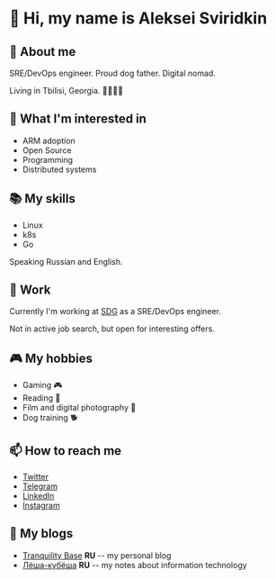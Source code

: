 # 👋 Hi, my name is Aleksei Sviridkin

## 📝 About me

SRE/DevOps engineer. Proud dog father. Digital nomad.

Living in Tbilisi, Georgia. 👨‍💻🇬🇪

## 🤔 What I'm interested in

- ARM adoption
- Open Source
- Programming
- Distributed systems

## 📚 My skills

- Linux
- k8s
- Go

Speaking Russian and English.

## 💼 Work

Currently I'm working at [SDG](https://socialdiscoverygroup.com/) as a SRE/DevOps engineer.

Not in active job search, but open for interesting offers.

## 🎮 My hobbies

- Gaming 🎮
- Reading 📖
- Film and digital photography 📸
- Dog training 🐕

## 📫 How to reach me

- [Twitter](https://twitter.com/lexfrei)
- [Telegram](https://t.me/lexfrei)
- [LinkedIn](https://www.linkedin.com/in/lexfrei/)
- [Instagram](https://www.instagram.com/lexfrei/)

## 📝 My blogs

- [Tranquility Base](https://t.me/tranqu) __RU__ -- my personal blog
- [Лёша-кубёша](https://t.me/kubealexis) __RU__ -- my notes about information technology
